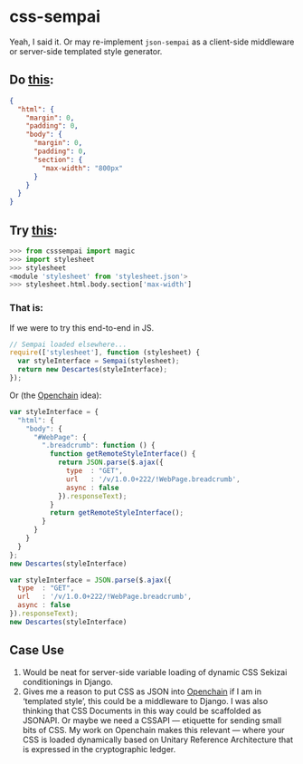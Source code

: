 # css-sempai

Yeah, I said it. Or may re-implement `json-sempai` as a client-side middleware or server-side templated style generator.

## Do [this][0]:

```json
{
  "html": {
    "margin": 0,
    "padding": 0,
    "body": {
      "margin": 0,
      "padding": 0,
      "section": {
        "max-width": "800px"
      }
    }
  }
}
```

## Try [this][1]:

```python
>>> from csssempai import magic
>>> import stylesheet
>>> stylesheet
<module 'stylesheet' from 'stylesheet.json'>
>>> stylesheet.html.body.section['max-width']
```

### That is:

If we were to try this end-to-end in JS.

```javascript
// Sempai loaded elsewhere...
require(['stylesheet'], function (stylesheet) {
  var styleInterface = Sempai(stylesheet);
  return new Descartes(styleInterface);
});
```

Or (the [Openchain][3] idea):

```javascript
var styleInterface = {
  "html": {
    "body": {
      "#WebPage": {
        ".breadcrumb": function () {
          function getRemoteStyleInterface() {
            return JSON.parse($.ajax({
              type  : "GET",
              url   : '/v/1.0.0+222/!WebPage.breadcrumb',
              async : false
            }).responseText);
          }
          return getRemoteStyleInterface();
        }
      }
    }
  }
};
new Descartes(styleInterface)
```

```javascript
var styleInterface = JSON.parse($.ajax({
  type  : "GET",
  url   : '/v/1.0.0+222/!WebPage.breadcrumb',
  async : false
}).responseText);
new Descartes(styleInterface)
```

## Case Use

1. Would be neat for server-side variable loading of dynamic CSS Sekizai conditionings in Django.
2. Gives me a reason to put CSS as JSON into [Openchain][3] if I am in ‘templated style’, this could be a middleware to Django. 
   I was also thinking that CSS Documents in this way could be scaffolded as JSONAPI. Or maybe we need a CSSAPI — etiquette for sending small bits of CSS. My work on Openchain makes this relevant — where your CSS is loaded dynamically based on Unitary Reference Architecture that is expressed in the cryptographic ledger.

[0]: https://descartes.io/
[1]: https://github.com/kragniz/json-sempai/
[3]: https://docs.openchain.org/en/latest/api/ledger.html#id3
